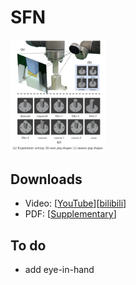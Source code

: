# SFN

<!-- <center>![(a) experinment setting (b) seen peg shapes (c) unseen peg shapes](assets/cover.png)</center> -->

<img src="assets/cover.png" width="30%" ></img>




## Downloads

- Video: [[YouTube](https://www.youtube.com/watch?v=L5AhgDvevKA)][[bilibili](https://www.bilibili.com/video/BV1Zf4y1w7ea?spm_id_from=333.999.0.0)]
- PDF: [[Supplementary](https://xieliang555.github.io/post/text/icra_supplementary.pdf)]



## To do

- add eye-in-hand
